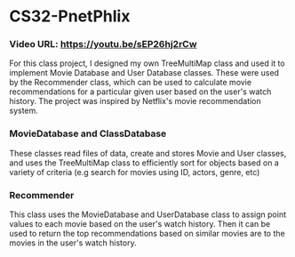 # CS32-PnetPhlix

### Video URL: https://youtu.be/sEP26hj2rCw

For this class project, I designed my own TreeMultiMap class and used it to implement Movie Database and User Database classes.
These were used by the Recommender class, which can be used to calculate movie recommendations for a particular given user based on the user's watch history.
The project was inspired by Netflix's movie recommendation system.

### MovieDatabase and ClassDatabase
These classes read files of data, create and stores Movie and User classes, 
and uses the TreeMultiMap class to efficiently sort for objects based on a variety of criteria (e.g search for movies using ID, actors, genre, etc)

### Recommender
This class uses the MovieDatabase and UserDatabase class to assign point values to each movie based on the user's watch history.
Then it can be used to return the top recommendations based on similar movies are to the movies in the user's watch history.
